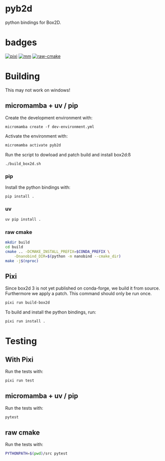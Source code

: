 # pyb2d
python bindings for Box2D.


# badges
[![pixi](https://github.com/DerThorsten/bb2d/actions/workflows/pixi.yml/badge.svg)](https://github.com/DerThorsten/bb2d/actions/workflows/pixi.yml)
[![mm](https://github.com/DerThorsten/bb2d/actions/workflows/mm.yml/badge.svg)](https://github.com/DerThorsten/bb2d/actions/workflows/mm.yml)
[![raw-cmake](https://github.com/DerThorsten/bb2d/actions/workflows/raw-cmake.yml/badge.svg)](https://github.com/DerThorsten/bb2d/actions/workflows/raw-cmake.yml)

# Building
This may not work on windows!

## micromamba + uv / pip

Create the development environment with:
```bash=
micromamba create -f dev-environment.yml
```

Activate the environment with:
```bash
micromamba activate pyb2d
```

Run the script to dowload and patch build
and install box2d:ß
```bash
./build_box2d.sh
```
### pip

Install the python bindings with:
```bash
pip install .
```
### uv

```bash
uv pip install .
```


### raw cmake

```bash
mkdir build
cd build
cmake .. -DCMAKE_INSTALL_PREFIX=$CONDA_PREFIX \
    -Dnanobind_DIR=$(python -m nanobind --cmake_dir)
make -j$(nproc)
```


## Pixi

Since box2d 3 is not yet published on conda-forge, we build it from source.
Furthermore we apply a patch.
This command should only be run once.
```bash
pixi run build-box2d
```

To build and install the python bindings, run:
```bash
pixi run install .
```

# Testing
## With Pixi
Run the tests with:
```bash
pixi run test
```
## micromamba + uv / pip
Run the tests with:
```bash
pytest
```

## raw cmake
Run the tests with:
```bash
PYTHONPATH=$(pwd)/src pytest
```
